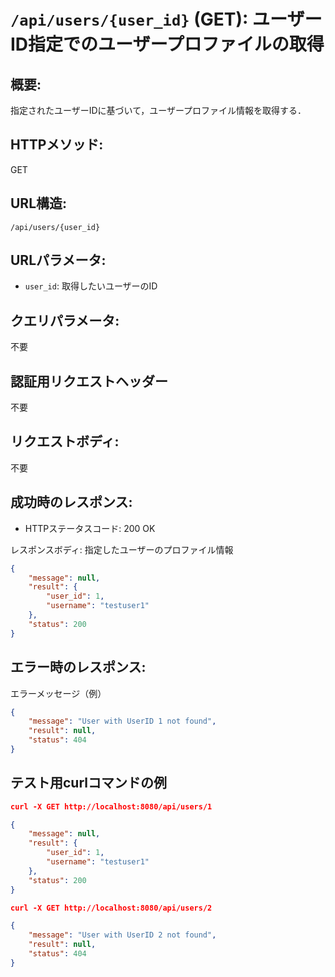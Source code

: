 # `/api/users/{user_id}` (GET): ユーザーID指定でのユーザープロファイルの取得

## 概要:
指定されたユーザーIDに基づいて，ユーザープロファイル情報を取得する．

## HTTPメソッド:
GET

## URL構造:
`/api/users/{user_id}`

## URLパラメータ:
- `user_id`: 取得したいユーザーのID

## クエリパラメータ:
不要

## 認証用リクエストヘッダー
不要

## リクエストボディ:
不要

## 成功時のレスポンス:
- HTTPステータスコード: 200 OK

レスポンスボディ: 指定したユーザーのプロファイル情報
```json
{
    "message": null,
    "result": {
        "user_id": 1,
        "username": "testuser1"
    },
    "status": 200
}
```

## エラー時のレスポンス:

エラーメッセージ（例）
```json
{
    "message": "User with UserID 1 not found",
    "result": null,
    "status": 404
}  
```

## テスト用curlコマンドの例

```json
curl -X GET http://localhost:8080/api/users/1

{
    "message": null,
    "result": {
        "user_id": 1,
        "username": "testuser1"
    },
    "status": 200
}
```

```json
curl -X GET http://localhost:8080/api/users/2  

{
    "message": "User with UserID 2 not found",
    "result": null,
    "status": 404
}
```